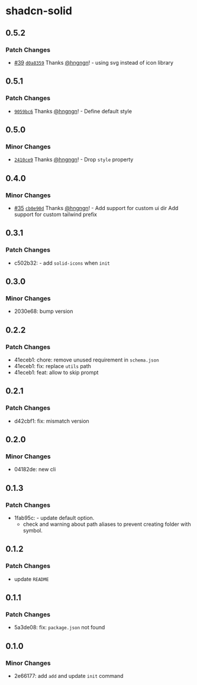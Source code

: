 # shadcn-solid

## 0.5.2

### Patch Changes

- [#39](https://github.com/hngngn/shadcn-solid/pull/39) [`d0a8359`](https://github.com/hngngn/shadcn-solid/commit/d0a8359f0b7a76e3ed03d6074792ca37f19ee71b) Thanks [@hngngn](https://github.com/hngngn)! - using svg instead of icon library

## 0.5.1

### Patch Changes

- [`9059bc6`](https://github.com/hngngn/shadcn-solid/commit/9059bc600d0327ed9a3a4dba64fd91e6d0277d9a) Thanks [@hngngn](https://github.com/hngngn)! - Define default style

## 0.5.0

### Minor Changes

- [`2410ce9`](https://github.com/hngngn/shadcn-solid/commit/2410ce939857cb63b9c6d1891969b5da2064caa9) Thanks [@hngngn](https://github.com/hngngn)! - Drop `style` property

## 0.4.0

### Minor Changes

- [#35](https://github.com/hngngn/shadcn-solid/pull/35) [`cb0e90d`](https://github.com/hngngn/shadcn-solid/commit/cb0e90da855b5cfd91725cc7e2b08e331beb877c) Thanks [@hngngn](https://github.com/hngngn)! - Add support for custom ui dir
  Add support for custom tailwind prefix

## 0.3.1

### Patch Changes

- c502b32: - add `solid-icons` when `init`

## 0.3.0

### Minor Changes

- 2030e68: bump version

## 0.2.2

### Patch Changes

- 41eceb1: chore: remove unused requirement in `schema.json`
- 41eceb1: fix: replace `utils` path
- 41eceb1: feat: allow to skip prompt

## 0.2.1

### Patch Changes

- d42cbf1: fix: mismatch version

## 0.2.0

### Minor Changes

- 04182de: new cli

## 0.1.3

### Patch Changes

- 1fab95c: - update default option.
  - check and warning about path aliases to prevent creating folder with symbol.

## 0.1.2

### Patch Changes

- update `README`

## 0.1.1

### Patch Changes

- 5a3de08: fix: `package.json` not found

## 0.1.0

### Minor Changes

- 2e66177: add `add` and update `init` command
